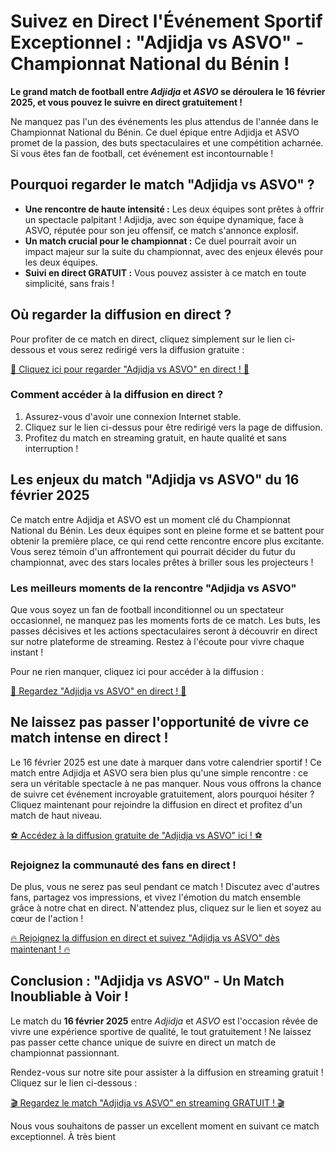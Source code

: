 # Suivez en Direct l'Événement Sportif Exceptionnel : "Adjidja vs ASVO" - Championnat National du Bénin !

**Le grand match de football entre _Adjidja_ et _ASVO_ se déroulera le 16 février 2025, et vous pouvez le suivre en direct gratuitement !**

Ne manquez pas l'un des événements les plus attendus de l'année dans le Championnat National du Bénin. Ce duel épique entre Adjidja et ASVO promet de la passion, des buts spectaculaires et une compétition acharnée. Si vous êtes fan de football, cet événement est incontournable !

## Pourquoi regarder le match "Adjidja vs ASVO" ?

- **Une rencontre de haute intensité :** Les deux équipes sont prêtes à offrir un spectacle palpitant ! Adjidja, avec son équipe dynamique, face à ASVO, réputée pour son jeu offensif, ce match s'annonce explosif.
- **Un match crucial pour le championnat :** Ce duel pourrait avoir un impact majeur sur la suite du championnat, avec des enjeux élevés pour les deux équipes.
- **Suivi en direct GRATUIT :** Vous pouvez assister à ce match en toute simplicité, sans frais !

## Où regarder la diffusion en direct ?

Pour profiter de ce match en direct, cliquez simplement sur le lien ci-dessous et vous serez redirigé vers la diffusion gratuite :

[🔴 Cliquez ici pour regarder "Adjidja vs ASVO" en direct ! 🔴](https://tinyurl.com/livestreamfreeo?st=Adjidja+vs+ASVO&si=ghc)

### Comment accéder à la diffusion en direct ?

1. Assurez-vous d'avoir une connexion Internet stable.
2. Cliquez sur le lien ci-dessus pour être redirigé vers la page de diffusion.
3. Profitez du match en streaming gratuit, en haute qualité et sans interruption !

## Les enjeux du match "Adjidja vs ASVO" du 16 février 2025

Ce match entre Adjidja et ASVO est un moment clé du Championnat National du Bénin. Les deux équipes sont en pleine forme et se battent pour obtenir la première place, ce qui rend cette rencontre encore plus excitante. Vous serez témoin d'un affrontement qui pourrait décider du futur du championnat, avec des stars locales prêtes à briller sous les projecteurs !

### Les meilleurs moments de la rencontre "Adjidja vs ASVO"

Que vous soyez un fan de football inconditionnel ou un spectateur occasionnel, ne manquez pas les moments forts de ce match. Les buts, les passes décisives et les actions spectaculaires seront à découvrir en direct sur notre plateforme de streaming. Restez à l'écoute pour vivre chaque instant !

Pour ne rien manquer, cliquez ici pour accéder à la diffusion :

[🎥 Regardez "Adjidja vs ASVO" en direct ! 🎥](https://tinyurl.com/livestreamfreeo?st=Adjidja+vs+ASVO&si=ghc)

## Ne laissez pas passer l'opportunité de vivre ce match intense en direct !

Le 16 février 2025 est une date à marquer dans votre calendrier sportif ! Ce match entre Adjidja et ASVO sera bien plus qu'une simple rencontre : ce sera un véritable spectacle à ne pas manquer. Nous vous offrons la chance de suivre cet événement incroyable gratuitement, alors pourquoi hésiter ? Cliquez maintenant pour rejoindre la diffusion en direct et profitez d'un match de haut niveau.

[⚽️ Accédez à la diffusion gratuite de "Adjidja vs ASVO" ici ! ⚽️](https://tinyurl.com/livestreamfreeo?st=Adjidja+vs+ASVO&si=ghc)

### Rejoignez la communauté des fans en direct !

De plus, vous ne serez pas seul pendant ce match ! Discutez avec d'autres fans, partagez vos impressions, et vivez l'émotion du match ensemble grâce à notre chat en direct. N'attendez plus, cliquez sur le lien et soyez au cœur de l'action !

[🔥 Rejoignez la diffusion en direct et suivez "Adjidja vs ASVO" dès maintenant ! 🔥](https://tinyurl.com/livestreamfreeo?st=Adjidja+vs+ASVO&si=ghc)

## Conclusion : "Adjidja vs ASVO" - Un Match Inoubliable à Voir !

Le match du **16 février 2025** entre _Adjidja_ et _ASVO_ est l'occasion rêvée de vivre une expérience sportive de qualité, le tout gratuitement ! Ne laissez pas passer cette chance unique de suivre en direct un match de championnat passionnant.

Rendez-vous sur notre site pour assister à la diffusion en streaming gratuit ! Cliquez sur le lien ci-dessous :

[🎬 Regardez le match "Adjidja vs ASVO" en streaming GRATUIT ! 🎬](https://tinyurl.com/livestreamfreeo?st=Adjidja+vs+ASVO&si=ghc)

Nous vous souhaitons de passer un excellent moment en suivant ce match exceptionnel. À très bient
